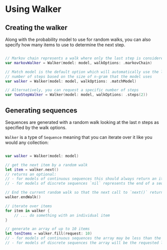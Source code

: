 # Using Walker

## Creating the walker

Along with the probability model to use for random walks, you can also specify how many items to use to determine the next step.  

```Swift

// Markov chain represents a walk where only the last step is considered
var markovWalker = Walker(model: model, walkOptions: .markovChain)

// Match model is the default option which will automatically use the largest
// number of steps based on the size of n-gram that the model uses
var walker = Walker(model: model, walkOptions: .matchModel)

// Alternatively, you can request a specific number of steps
var twoStepWalker = Walker(model: model, walkOptions: .steps(2))

```

## Generating sequences

Sequences are generated with a random walk looking at the last _n_ steps as specified by the walk options.

`Walker` is a type of `Sequence` meaning that you can iterate over it like you would any collection:

```Swift

var walker = Walker(model: model)

// get the next item by a random walk
let item = walker.next()
// returns an optional:
// - for models of continuous sequences this should always return an item
// - for models of discrete sequences `nil` represents the end of a sequence

// End the current random walk so that the next call to `next()` returns the first item in a new walk.
walker.endWalk()

// iterate over items
for item in walker {
    // ... do something with an individual item
}

// generate an array of up to 10 items
let tenItems = walker.fill(request: 10)
// - for models of continuous sequences the array may be less than the requested length
// - for models of discrete sequences the array will be the requested length

```
